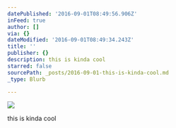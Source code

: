 ```yaml
---
datePublished: '2016-09-01T08:49:56.906Z'
inFeed: true
author: []
via: {}
dateModified: '2016-09-01T08:49:34.243Z'
title: ''
publisher: {}
description: this is kinda cool
starred: false
sourcePath: _posts/2016-09-01-this-is-kinda-cool.md
_type: Blurb

---
```

![](https://the-grid-user-content.s3-us-west-2.amazonaws.com/b7f80327-d11e-4a0d-9c4a-6e4f2a55cb96.jpg)

this is kinda cool